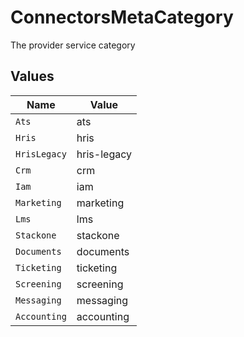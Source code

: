 # ConnectorsMetaCategory

The provider service category


## Values

| Name         | Value        |
| ------------ | ------------ |
| `Ats`        | ats          |
| `Hris`       | hris         |
| `HrisLegacy` | hris-legacy  |
| `Crm`        | crm          |
| `Iam`        | iam          |
| `Marketing`  | marketing    |
| `Lms`        | lms          |
| `Stackone`   | stackone     |
| `Documents`  | documents    |
| `Ticketing`  | ticketing    |
| `Screening`  | screening    |
| `Messaging`  | messaging    |
| `Accounting` | accounting   |